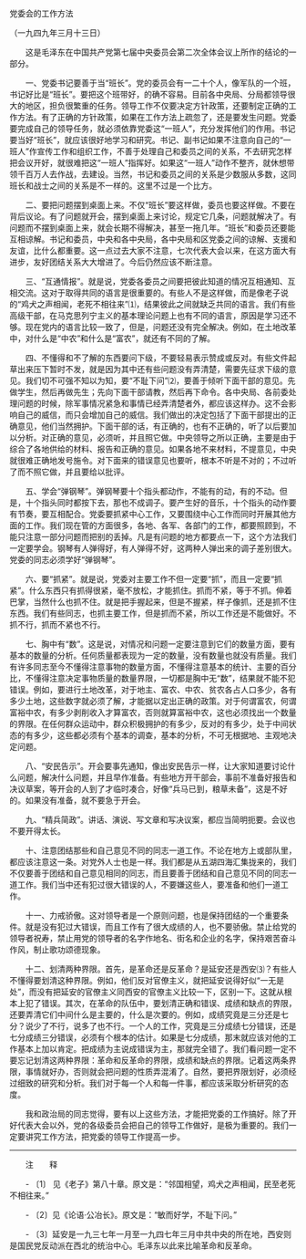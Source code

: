党委会的工作方法

（一九四九年三月十三日）



　　这是毛泽东在中国共产党第七届中央委员会第二次全体会议上所作的结论的一部分。 



　　一、党委书记要善于当“班长”。党的委员会有一二十个人，像军队的一个班，书记好比是“班长”。要把这个班带好，的确不容易。目前各中央局、分局都领导很大的地区，担负很繁重的任务。领导工作不仅要决定方针政策，还要制定正确的工作方法。有了正确的方针政策，如果在工作方法上疏忽了，还是要发生问题。党委要完成自己的领导任务，就必须依靠党委这“一班人”，充分发挥他们的作用。书记要当好“班长”，就应该很好地学习和研究。书记、副书记如果不注意向自己的“一班人”作宣传工作和组织工作，不善于处理自己和委员之间的关系，不去研究怎样把会议开好，就很难把这“一班人”指挥好。如果这“一班人”动作不整齐，就休想带领千百万人去作战，去建设。当然，书记和委员之间的关系是少数服从多数，这同班长和战士之间的关系是不一样的。这里不过是一个比方。 

　　二、要把问题摆到桌面上来。不仅“班长”要这样做，委员也要这样做。不要在背后议论。有了问题就开会，摆到桌面上来讨论，规定它几条，问题就解决了。有问题而不摆到桌面上来，就会长期不得解决，甚至一拖几年。“班长”和委员还要能互相谅解。书记和委员，中央和各中央局，各中央局和区党委之间的谅解、支援和友谊，比什么都重要。这一点过去大家不注意，七次代表大会以来，在这方面大有进步，友好团结关系大大增进了。今后仍然应该不断注意。 

　　三、“互通情报”。就是说，党委各委员之间要把彼此知道的情况互相通知、互相交流。这对于取得共同的语言是很重要的。有些人不是这样做，而是像老子说的“鸡犬之声相闻，老死不相往来”⑴，结果彼此之间就缺乏共同的语言。我们有些高级干部，在马克思列宁主义的基本理论问题上也有不同的语言，原因是学习还不够。现在党内的语言比较一致了，但是，问题还没有完全解决。例如，在土地改革中，对什么是“中农”和什么是“富农”，就还有不同的了解。 

　　四、不懂得和不了解的东西要问下级，不要轻易表示赞成或反对。有些文件起草出来压下暂时不发，就是因为其中还有些问题没有弄清楚，需要先征求下级的意见。我们切不可强不知以为知，要“不耻下问”⑵，要善于倾听下面干部的意见。先做学生，然后再做先生；先向下面干部请教，然后再下命令。各中央局、各前委处理问题的时候，除军事情况紧急和事情已经弄清楚者外，都应该这样办。这不会影响自己的威信，而只会增加自己的威信。我们做出的决定包括了下面干部提出的正确意见，他们当然拥护。下面干部的话，有正确的，也有不正确的，听了以后要加以分析。对正确的意见，必须听，并且照它做。中央领导之所以正确，主要是由于综合了各地供给的材料、报告和正确的意见。如果各地不来材料，不提意见，中央就很难正确地发号施令。对下面来的错误意见也要听，根本不听是不对的；不过听了而不照它做，并且要给以批评。 

　　五、学会“弹钢琴”。弹钢琴要十个指头都动作，不能有的动，有的不动。但是，十个指头同时都按下去，那也不成调子。要产生好的音乐，十个指头的动作要有节奏，要互相配合。党委要抓紧中心工作，又要围绕中心工作而同时开展其他方面的工作。我们现在管的方面很多，各地、各军、各部门的工作，都要照顾到，不能只注意一部分问题而把别的丢掉。凡是有问题的地方都要点一下，这个方法我们一定要学会。钢琴有人弹得好，有人弹得不好，这两种人弹出来的调子差别很大。党委的同志必须学好“弹钢琴”。 

　　六、要“抓紧”。就是说，党委对主要工作不但一定要“抓”，而且一定要“抓紧”。什么东西只有抓得很紧，毫不放松，才能抓住。抓而不紧，等于不抓。伸着巴掌，当然什么也抓不住。就是把手握起来，但是不握紧，样子像抓，还是抓不住东西。我们有些同志，也抓主要工作，但是抓而不紧，所以工作还是不能做好。不抓不行，抓而不紧也不行。 

　　七、胸中有“数”。这是说，对情况和问题一定要注意到它们的数量方面，要有基本的数量的分析。任何质量都表现为一定的数量，没有数量也就没有质量。我们有许多同志至今不懂得注意事物的数量方面，不懂得注意基本的统计、主要的百分比，不懂得注意决定事物质量的数量界限，一切都是胸中无“数”，结果就不能不犯错误。例如，要进行土地改革，对于地主、富农、中农、贫农各占人口多少，各有多少土地，这些数字就必须了解，才能据以定出正确的政策。对于何谓富农，何谓富裕中农，有多少剥削收入才算富农，否则就算富裕中农，这也必须找出一个数量的界限。在任何群众运动中，群众积极拥护的有多少，反对的有多少，处于中间状态的有多少，这些都必须有个基本的调查，基本的分析，不可无根据地、主观地决定问题。 

　　八、“安民告示”。开会要事先通知，像出安民告示一样，让大家知道要讨论什么问题，解决什么问题，并且早作准备。有些地方开干部会，事前不准备好报告和决议草案，等开会的人到了才临时凑合，好像“兵马已到，粮草未备”，这是不好的。如果没有准备，就不要急于开会。 

　　九、“精兵简政”。讲话、演说、写文章和写决议案，都应当简明扼要。会议也不要开得太长。 

　　十、注意团结那些和自己意见不同的同志一道工作。不论在地方上或部队里，都应该注意这一条。对党外人士也是一样。我们都是从五湖四海汇集拢来的，我们不仅要善于团结和自己意见相同的同志，而且要善于团结和自己意见不同的同志一道工作。我们当中还有犯过很大错误的人，不要嫌这些人，要准备和他们一道工作。 

　　十一、力戒骄傲。这对领导者是一个原则问题，也是保持团结的一个重要条件。就是没有犯过大错误，而且工作有了很大成绩的人，也不要骄傲。禁止给党的领导者祝寿，禁止用党的领导者的名字作地名、街名和企业的名字，保持艰苦奋斗作风，制止歌功颂德现象。 

　　十二、划清两种界限。首先，是革命还是反革命？是延安还是西安⑶？有些人不懂得要划清这种界限。例如，他们反对官僚主义，就把延安说得好似“一无是处”，而没有把延安的官僚主义同西安的官僚主义比较一下，区别一下。这就从根本上犯了错误。其次，在革命的队伍中，要划清正确和错误、成绩和缺点的界限，还要弄清它们中间什么是主要的，什么是次要的。例如，成绩究竟是三分还是七分？说少了不行，说多了也不行。一个人的工作，究竟是三分成绩七分错误，还是七分成绩三分错误，必须有个根本的估计。如果是七分成绩，那末就应该对他的工作基本上加以肯定。把成绩为主说成错误为主，那就完全错了。我们看问题一定不要忘记划清这两种界限：革命和反革命的界限，成绩和缺点的界限。记着这两条界限，事情就好办，否则就会把问题的性质弄混淆了。自然，要把界限划好，必须经过细致的研究和分析。我们对于每一个人和每一件事，都应该采取分析研究的态度。 

　　我和政治局的同志觉得，要有以上这些方法，才能把党委的工作搞好。除了开好代表大会以外，党的各级委员会把自己的领导工作做好，是极为重要的。我们一定要讲究工作方法，把党委的领导工作提高一步。 





------------------

　　注　　释 

　　- 〔1〕 见《老子》第八十章。原文是：“邻国相望，鸡犬之声相闻，民至老死不相往来。” 

　　- 〔2〕见《论语·公冶长》。原文是：“敏而好学，不耻下问。” 

　　- 〔3〕延安是一九三七年一月至一九四七年三月中共中央的所在地，西安则是国民党反动派在西北的统治中心。毛泽东以此来比喻革命和反革命。 

